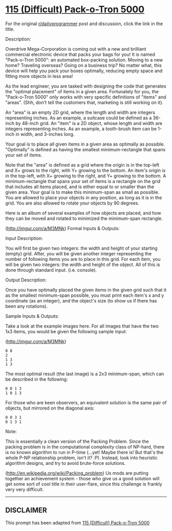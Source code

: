 # [115 (Difficult) Pack-o-Tron 5000](https://www.reddit.com/r/dailyprogrammer/comments/15uohz/122013_challenge_115_difficult_packotron_5000/)

For the original [r/dailyprogrammer](https://www.reddit.com/r/dailyprogrammer/) post and discussion, click the link in the title.

Description:

Overdrive Mega-Corporation is coming out with a new and brilliant commercial electronic device that packs your bags for you! It is named "Pack-o-Tron 5000": an automated box-packing solution. Moving to a new home? Traveling overseas? Going on a business trip? No matter what, this device will help you pack your boxes optimally, reducing empty space and fitting more objects in less area!

As the lead engineer, you are tasked with designing the code that generates the "optimal placement" of items in a given area. Fortunately for you, the "Pack-o-Tron 5000" only works with very specific definitions of "items" and "areas". (Shh, don't tell the customers that, marketing is still working on it).

An "area" is an empty 2D grid, where the length and width are integers representing inches. As an example, a suitcase could be defined as a 36-inch by 48-inch grid. An "item" is a 2D object, whose length and width are integers representing inches. As an example, a tooth-brush item can be 1-inch in width, and 3-inches long.

Your goal is to place all given items in a given area as optimally as possible. "Optimally" is defined as having the smallest minimum-rectangle that spans your set of items.

Note that the "area" is defined as a grid where the origin is in the top-left and X+ grows to the right, with Y+ growing to the bottom. An item's origin is in the top-left, with X+ growing to the right, and Y+ growing to the bottom. A minimum-rectangle that spans your set of items is a rectangle on the grid that includes all items placed, and is either equal to or smaller than the given area. Your goal is to make this minimum-span as small as possible. You are allowed to place your objects in any position, as long as it is in the grid. You are also allowed to rotate your objects by 90 degrees.

Here is an album of several examples of how objects are placed, and how they can be moved and rotated to minimized the minimum-span rectangle.

(http://imgur.com/a/M3MNk)
Formal Inputs & Outputs:

Input Description:

You will first be given two integers: the width and height of your starting (empty) grid. After, you will be given another integer representing the number of following items you are to place in this grid. For each item, you will be given two integers: the width and height of the object. All of this is done through standard input. (i.e. console).

Output Description:

Once you have optimally placed the given items in the given grid such that it as the smallest minimum-span possible, you must print each item's x and y coordinate (as an integer), and the object's size (to show us if there has been any rotations).

Sample Inputs & Outputs:

Take a look at the example images here. For all images that have the two 1x3 items, you would be given the following sample input:

(http://imgur.com/a/M3MNk)

```
8 8
2
1 3
1 3
```
The most optimal result (the last image) is a 2x3 minimum-span, which can be described in the following:


```
0 0 1 3
1 0 1 3
```
For those who are keen observers, an equivalent solution is the same pair of objects, but mirrored on the diagonal axis:


```
0 0 3 1
0 1 3 1
```
Note:

This is essentially a clean version of the Packing Problem. Since the packing problem is in the computational complexity class of NP-hard, there is no known algorithm to run in P-time (...yet! Maybe there is! But that's the whole P-NP relationship problem, isn't it? :P). Instead, look into heuristic algorithm designs, and try to avoid brute-force solutions.

(http://en.wikipedia.org/wiki/Packing_problem)
Us mods are putting together an achievement system - those who give us a good solution will get some sort of cool title in their user-flare, since this challenge is frankly very very difficult.


----
## **DISCLAIMER**
This prompt has been adapted from [115 [Difficult] Pack-o-Tron 5000](https://www.reddit.com/r/dailyprogrammer/comments/15uohz/122013_challenge_115_difficult_packotron_5000/
)

